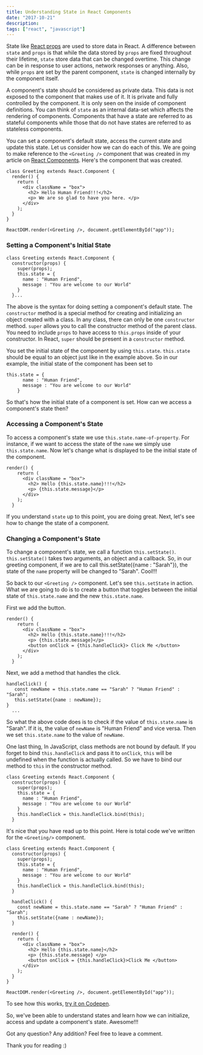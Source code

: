 ```yaml
---
title: Understanding State in React Components
date: "2017-10-21"
description: 
tags: ["react", "javascript"]
---
```


State like [React props](https://dev.to/sarah_chima/react-properties-cml) are used to store data in React. A difference between `state` and `props` is that while the data stored by `props` are fixed throughout their lifetime, `state` store data that can be changed overtime. This change can be in response to user actions, network responses or anything. Also, while `props` are set by the parent component, `state` is changed internally by the component itself.

A component's state should be considered as private data. This data is not exposed to the component that makes use of it. It is private and fully controlled by the component. It is only seen on the inside of component definitions. You can think of `state` as an internal data-set which affects the rendering of components. 
Components that have a state are referred to as stateful components while those that do not have states are referred to as stateless components. 

You can set a component's default state, access the current state and update this state. Let us consider how we can do each of this. We are going to make reference to the `<Greeting />` component that was created in my article on [React Components](https://dev.to/sarah_chima/an-introduction-to-react-components-cke).
Here's the component that was created.
    
    class Greeting extends React.Component {
      render() {
        return (
          <div className = "box">
            <h2> Hello Human Friend!!!</h2>
            <p> We are so glad to have you here. </p>
          </div>
        );
      }
    }

    ReactDOM.render(<Greeting />, document.getElementById("app"));


<h3>Setting a Component's Initial State </h3>

    
    class Greeting extends React.Component {
      constructor(props) {
        super(props);
        this.state = {
          name : "Human Friend", 
          message : "You are welcome to our World"
        }
      }...
       

The above is the syntax for doing setting a component's default state. The `constructor` method is a special method for creating and initializing an object created with a class. In any class, there can only be one `constructor` method. `super` allows you to call the constructor method of the parent class. You need to  include `props` to have access to `this.props` inside of your constructor. In React, `super` should be present in a `constructor` method.

You set the initial state of the component by using `this.state`. `this.state` should be equal to an object just like in the example above. So in our example, the initial state of the component has been set to 

    this.state = {
          name : "Human Friend", 
          message : "You are welcome to our World"
        }
 
So that's how the initial state of a component is set. How can we access a component's state then?

<h3>Accessing a Component's State</h3>

To access a component's state  we use `this.state.name-of-property`. For instance, if we want to access the state of the `name` we simply use `this.state.name`.
Now let's change what is displayed to be the initial state of the component. 
    
    render() {
        return (
          <div className = "box">
            <h2> Hello {this.state.name}!!!</h2>
            <p> {this.state.message}</p>
          </div>
        );
      }

If you understand `state` up to this point, you are doing great. Next, let's see how to change the state of a component.

<h3>Changing a Component's State</h3>

To change a component's state, we call a function `this.setState()`. `this.setState()` takes two arguments, an object and a callback. So, in our greeting component, if we are to call this.setState({name : "Sarah"}), the state of the `name` property will be changed to "Sarah". Cool!!!

So back to our `<Greeting />` component. Let's see `this.setState` in action. What we are going to do is to create a button that toggles between the initial state of `this.state.name` and the new `this.state.name`.

First we add the button.

    render() {
        return (
          <div className = "box">
            <h2> Hello {this.state.name}!!!</h2>
            <p> {this.state.message}</p>
            <button onClick = {this.handleClick}> Click Me </button>
          </div>
        );
      }

Next, we add a method that handles the click.
    

    handleClick() {
       const newName = this.state.name == "Sarah" ? "Human Friend" : "Sarah";
       this.setState({name : newName});
    }
      ...

So what the above code does is to check if the value of `this.state.name` is "Sarah". If it is, the value of `newName` is "Human Friend" and vice versa. Then we set `this.state.name` to the value of `newName`.

One last thing, In JavaScript, class methods are not bound by default. If you forget to bind `this.handleClick` and pass it to `onClick`, `this` will be undefined when the function is actually called. So we have to bind our method to `this` in the constructor method.

    class Greeting extends React.Component {
      constructor(props) {
        super(props);
        this.state = {
          name : "Human Friend", 
          message : "You are welcome to our World"
        }
        this.handleClick = this.handleClick.bind(this);
      }

It's nice that you have read up to this point. Here is total code we've written for the `<Greeting/>` component.

    
    class Greeting extends React.Component {
      constructor(props) {
        super(props);
        this.state = {
          name : "Human Friend", 
          message : "You are welcome to our World"
        }
        this.handleClick = this.handleClick.bind(this);
      }

      handleClick() {
        const newName = this.state.name == "Sarah" ? "Human Friend" : "Sarah";
        this.setState({name : newName});
      }
  
      render() {
        return (
          <div className = "box">
            <h2> Hello {this.state.name}</h2>
            <p> {this.state.message} </p>
            <button onClick = {this.handleClick}>Click Me </button>
          </div>
        );
      }
    }

    ReactDOM.render(<Greeting />, document.getElementById("app"));

To see how this works, [try it on Codepen](https://codepen.io/sayrah901/pen/EwJNjQ).

So, we've been able to understand states and learn how we can initialize, access and update a component's state. Awesome!!!

Got any question? Any addition? Feel free to leave a comment.

Thank you for reading :)